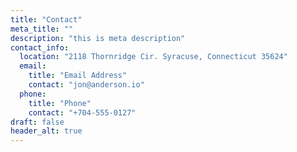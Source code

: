 ```yaml
---
title: "Contact"
meta_title: ""
description: "this is meta description"
contact_info:
  location: "2118 Thornridge Cir. Syracuse, Connecticut 35624"
  email:
    title: "Email Address"
    contact: "jon@anderson.io"
  phone:
    title: "Phone"
    contact: "+704-555-0127"
draft: false
header_alt: true
---
```

